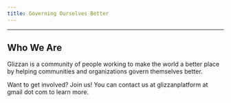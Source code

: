 ```yaml
---
title: Governing Ourselves Better
---
```


----

## Who We Are

Glizzan is a community of people working to make the world a better place by helping communities and organizations govern themselves better.  

Want to get involved? Join us! You can contact us at glizzanplatform at gmail dot com to learn more.


